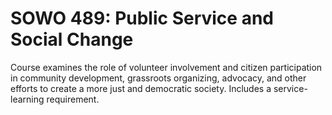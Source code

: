 # SOWO 489: Public Service and Social Change

Course examines the role of volunteer involvement and citizen participation in community development, grassroots organizing, advocacy, and other efforts to create a more just and democratic society. Includes a service-learning requirement.